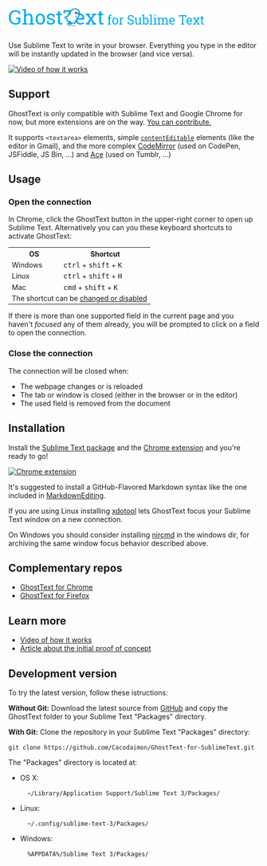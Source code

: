 # ![GhostText for Sublime Text](https://raw.githubusercontent.com/Cacodaimon/GhostText-for-Chrome/master/promo/gt_banner-for-sublimetext.png)
Use Sublime Text to write in your browser. Everything you type in the editor will be instantly updated in the browser (and vice versa).

[![Video of how it works](http://img.youtube.com/vi/e0aLFPtYPZI/maxresdefault.jpg)](http://youtu.be/e0aLFPtYPZI)

## Support 

GhostText is only compatible with Sublime Text and Google Chrome for now, but more extensions are on the way. [You can contribute.](https://github.com/Cacodaimon/GhostText-for-SublimeText/issues/3)

It supports `<textarea>` elements,  simple [`contentEditable`](https://developer.mozilla.org/en-US/docs/Web/Guide/HTML/Content_Editable) elements (like the editor in Gmail), and the more complex [CodeMirror](http://codemirror.net/) (used on CodePen, JSFiddle, JS Bin, …) and [Ace](http://ace.c9.io/) (used on Tumblr, …)

## Usage

### Open the connection

In Chrome, click the GhostText button in the upper-right corner to open up Sublime Text. Alternatively you can you these keyboard shortcuts to activate GhostText:

<table>
  <tr>
    <th>OS</th>
    <th>Shortcut</th>
  </tr>
  <tr>
    <td>Windows</td>
    <td><kbd>ctrl</kbd> + <kbd>shift</kbd> + <kbd>K</kbd></td>
  </tr>
  <tr>
    <td>Linux</td>
    <td><kbd>ctrl</kbd> + <kbd>shift</kbd> + <kbd>H</kbd></td>
  </tr>
  <tr>
    <td>Mac</td>
    <td><kbd>cmd</kbd> + <kbd>shift</kbd> + <kbd>K</kbd></td>
  </tr>
  <tr>
    <td colspan="2">The shortcut can be <a href="http://lifehacker.com/add-custom-keyboard-shortcuts-to-chrome-extensions-for-1595322121">changed or disabled</a></td>
  </tr>
</table>

If there is more than one supported field in the current page and you haven't *focused* any of them already, you will be prompted to click on a field to open the connection.

### Close the connection

The connection will be closed when:
* The webpage changes or is reloaded
* The tab or window is closed (either in the browser or in the editor)
* The used field is removed from the document

## Installation

Install the [Sublime Text package](https://sublime.wbond.net/packages/GhostText) and the [Chrome extension](https://chrome.google.com/webstore/detail/sublimetextarea/godiecgffnchndlihlpaajjcplehddca) and you're ready to go!

[![Chrome extension](https://developer.chrome.com/webstore/images/ChromeWebStore_BadgeWBorder_v2_206x58.png)](https://chrome.google.com/webstore/detail/sublimetextarea/godiecgffnchndlihlpaajjcplehddca)

It's suggested to install a GitHub-Flavored Markdown syntax like the one included in [MarkdownEditing](https://sublime.wbond.net/packages/MarkdownEditing).

If you are using Linux installing [xdotool](http://www.semicomplete.com/projects/xdotool/) lets GhostText focus your Sublime Text window on a new connection.

On Windows you should consider installing [nircmd](http://www.nirsoft.net/utils/nircmd.html) in the windows dir, for archiving the same window focus behavior described above.


## Complementary repos

* [GhostText for Chrome](https://github.com/Cacodaimon/GhostText-for-Chrome)
* [GhostText for Firefox](https://github.com/Cacodaimon/GhostText-for-Firefox)

## Learn more

* [Video of how it works](http://www.youtube.com/watch?v=e0aLFPtYPZI&feature=share)
* [Article about the initial proof of concept](http://cacodaemon.de/index.php?id=59)

## Development version

To try the latest version, follow these istructions:

**Without Git:** Download the latest source from [GitHub](https://github.com/Cacodaimon/GhostText-for-SublimeText) and copy the GhostText folder to your Sublime Text "Packages" directory.

**With Git:** Clone the repository in your Sublime Text "Packages" directory:

    git clone https://github.com/Cacodaimon/GhostText-for-SublimeText.git


The "Packages" directory is located at:

* OS X:

        ~/Library/Application Support/Sublime Text 3/Packages/

* Linux:

        ~/.config/sublime-text-3/Packages/

* Windows:

        %APPDATA%/Sublime Text 3/Packages/
